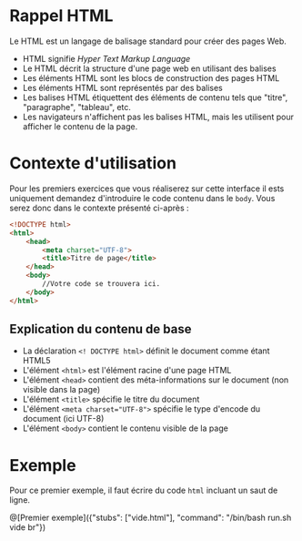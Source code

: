 # Rappel HTML
Le HTML est un langage de balisage standard pour créer des pages Web.
- HTML signifie *Hyper Text Markup Language*
- Le HTML décrit la structure d'une page web en utilisant des balises
- Les éléments HTML sont les blocs de construction des pages HTML
- Les éléments HTML sont représentés par des balises
- Les balises HTML étiquettent des éléments de contenu tels que "titre", "paragraphe", "tableau", etc.
- Les navigateurs n'affichent pas les balises HTML, mais les utilisent pour afficher le contenu de la page.

# Contexte d'utilisation
Pour les premiers exercices que vous réaliserez sur cette interface il ests uniquement demandez d'introduire le code contenu dans le `body`.
Vous serez donc dans le contexte présenté ci-après :
```html
<!DOCTYPE html>
<html>
	<head>
		<meta charset="UTF-8">
		<title>Titre de page</title>
	</head>
	<body>
		//Votre code se trouvera ici.
	</body>
</html>
```
## Explication du contenu de base

- La déclaration `<! DOCTYPE html>` définit le document comme étant HTML5
- L'élément `<html>` est l'élément racine d'une page HTML
- L'élément `<head>` contient des méta-informations sur le document (non visible dans la page)
- L'élément `<title>` spécifie le titre du document
- L'élément `<meta charset="UTF-8">` spécifie le type d'encode du document (ici UTF-8)
- L'élément `<body>` contient le contenu visible de la page



# Exemple
Pour ce premier exemple, il faut écrire du code `html` incluant un saut de ligne.

@[Premier exemple]({"stubs": ["vide.html"], "command": "/bin/bash run.sh vide br"})